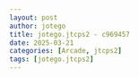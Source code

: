 ```yaml
---
layout: post
author: jotego
title: jotego.jtcps2 - c969457
date: 2025-03-21
categories: [Arcade, jtcps2]
tags: [jotego.jtcps2]
---
```


